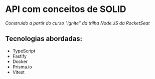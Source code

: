 # API com conceitos de SOLID

*Construído a partir do curso "Ignite" da trilha Node.JS da RocketSeat*

## Tecnologias abordadas:
* TypeScript
* Fastify
* Docker
* Prisma.io
* Vitest 

